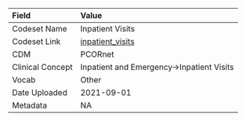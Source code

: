 |Field            |Value                                     |
|:----------------|:-----------------------------------------|
|Codeset Name     |Inpatient Visits                          |
|Codeset Link     |[inpatient_visits](https://github.com/PEDSnet/Variable-Dictionary/blob/main/visits/inpatient_visits.csv)|
|CDM              |PCORnet                                   |
|Clinical Concept |Inpatient and Emergency->Inpatient Visits |
|Vocab            |Other                                     |
|Date Uploaded    |2021-09-01                                |
|Metadata         |NA                                        |
